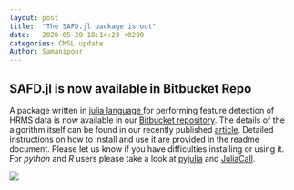 ```yaml
---
layout: post
title:  "The SAFD.jl package is out"
date:   2020-05-28 18:14:23 +0200
categories: CMSL update
Author: Samanipour
---
```


## SAFD.jl is now available in Bitbucket Repo

A package written in [julia language ](https://docs.julialang.org/en/v1.0/) for performing feature detection of HRMS data is now available in our [Bitbucket repository](https://bitbucket.org/SSamanipour/safd.jl/src/master/). The details of the algorithm itself can be found in our recently published [article](https://pubs.acs.org/doi/10.1021/acs.analchem.9b02422). Detailed instructions on how to install and use it are provided in the readme document. Please let us know if you have difficulties installing or using it. For *python* and *R* users please take a look at [pyjulia](https://github.com/JuliaPy/pyjulia) and [JuliaCall](https://cran.r-project.org/web/packages/JuliaCall/index.html).  

<img src="https://raw.githubusercontent.com/ComputMassSpecLab/website/gh-pages/assets/SAFD.gif">
